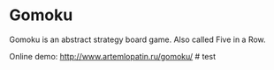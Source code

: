 # Gomoku
Gomoku is an abstract strategy board game. Also called Five in a Row.

Online demo: http://www.artemlopatin.ru/gomoku/
#   t e s t  
 